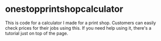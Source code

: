 # onestopprintshopcalculator
This is code for a calculator I made for a print shop.
Customers can easily check prices for their jobs using this.
If you need help using it, there's a tutorial just on top of the page.
